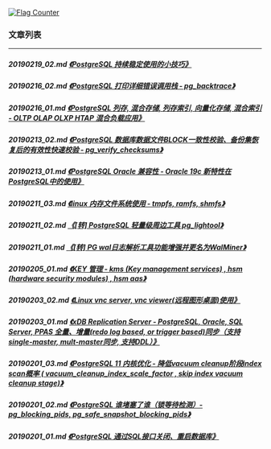 <a rel="nofollow" href="http://info.flagcounter.com/h9V1"  ><img src="http://s03.flagcounter.com/count/h9V1/bg_FFFFFF/txt_000000/border_CCCCCC/columns_2/maxflags_12/viewers_0/labels_0/pageviews_0/flags_0/"  alt="Flag Counter"  border="0"  ></a>  
  
### 文章列表  
----  
##### 20190219_02.md   [《PostgreSQL 持续稳定使用的小技巧》](20190219_02.md)  
##### 20190216_02.md   [《PostgreSQL 打印详细错误调用栈 - pg_backtrace》](20190216_02.md)  
##### 20190216_01.md   [《PostgreSQL 列存, 混合存储, 列存索引, 向量化存储, 混合索引 - OLTP OLAP OLXP HTAP 混合负载应用》](20190216_01.md)  
##### 20190213_02.md   [《PostgreSQL 数据库数据文件BLOCK一致性校验、备份集恢复后的有效性快速校验 - pg_verify_checksums》](20190213_02.md)  
##### 20190213_01.md   [《PostgreSQL Oracle 兼容性 - Oracle 19c 新特性在PostgreSQL中的使用》](20190213_01.md)  
##### 20190211_03.md   [《linux 内存文件系统使用 - tmpfs, ramfs, shmfs》](20190211_03.md)  
##### 20190211_02.md   [《[转] PostgreSQL 轻量级周边工具 pg_lightool》](20190211_02.md)  
##### 20190211_01.md   [《[转] PG wal日志解析工具功能增强并更名为WalMiner》](20190211_01.md)  
##### 20190205_01.md   [《KEY 管理 - kms (Key management services) , hsm (hardware security modules) , hsm aas》](20190205_01.md)  
##### 20190203_02.md   [《Linux vnc server, vnc viewer(远程图形桌面)使用》](20190203_02.md)  
##### 20190203_01.md   [《xDB Replication Server - PostgreSQL, Oracle, SQL Server, PPAS 全量、增量(redo log based, or trigger based)同步（支持single-master, mult-master同步, 支持DDL）》](20190203_01.md)  
##### 20190201_03.md   [《PostgreSQL 11 内核优化 - 降低vacuum cleanup阶段index scan概率 ( vacuum_cleanup_index_scale_factor , skip index vacuum cleanup stage)》](20190201_03.md)  
##### 20190201_02.md   [《PostgreSQL 谁堵塞了谁（锁等待检测）- pg_blocking_pids, pg_safe_snapshot_blocking_pids》](20190201_02.md)  
##### 20190201_01.md   [《PostgreSQL 通过SQL接口关闭、重启数据库》](20190201_01.md)  
